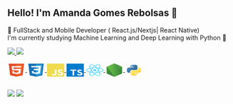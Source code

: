 ## Hello! I'm Amanda Gomes Rebolsas 👋

🌱 FullStack and Mobile Developer ( React.js/Nextjs| React Native) 
     <br/>I'm currently studying Machine Learning and Deep Learning with Python 🐍 

<div align="relative">
  <a href="https://github.com/Mandiegr">
  <img height="160em" src="https://github-readme-stats.vercel.app/api?username=Mandiegr&show_icons=true&theme=light&include_all_commits=true&count_private=true"/>
  <img height="160em"  src="https://github-readme-stats.vercel.app/api/top-langs/?username=Mandiegr&layout=compact&langs_count=7&theme=light"/>
</div>

  <div style="display: inline_block"><br>
  <img align="center" alt="mgr-HTML" height="30" width="40" src="https://raw.githubusercontent.com/devicons/devicon/master/icons/html5/html5-original.svg">
  <img align="center" alt="mgr-CSS" height="30" width="40" src="https://raw.githubusercontent.com/devicons/devicon/master/icons/css3/css3-original.svg">
  <img align="center" alt="mgr-Js" height="30" width="40" src="https://raw.githubusercontent.com/devicons/devicon/master/icons/javascript/javascript-plain.svg">
  <img align="center" alt="mgr-TypeScript" height="30" width="40" src="https://raw.githubusercontent.com/devicons/devicon/master/icons/typescript/typescript-original.svg">
  <img align="center" alt="mgr-React" height="30" width="40" src="https://raw.githubusercontent.com/devicons/devicon/master/icons/react/react-original.svg">
  <img align="center" alt="mgr-Nodejs" height="30" width="40" src="https://raw.githubusercontent.com/devicons/devicon/master/icons/nodejs/nodejs-original.svg">
  <img align="center" alt="mgr-Python" height="30" width="40" src="https://raw.githubusercontent.com/devicons/devicon/master/icons/python/python-original.svg">
</div>
  
 ##
  <div> 
  <a href = "mailto:mendiiegr5@gmail.com"><img src="https://img.shields.io/badge/-Gmail-%23333?style=for-the-badge&logo=gmail&logoColor=white" target="_blank"></a>
  <a href="https://www.linkedin.com/in/amanda-gomes-rebolsas-5138a0222" target="_blank"><img src="https://img.shields.io/badge/-LinkedIn-%230077B5?style=for-the-badge&logo=linkedin&logoColor=white" target="_blank"></a> 
 
</div>
